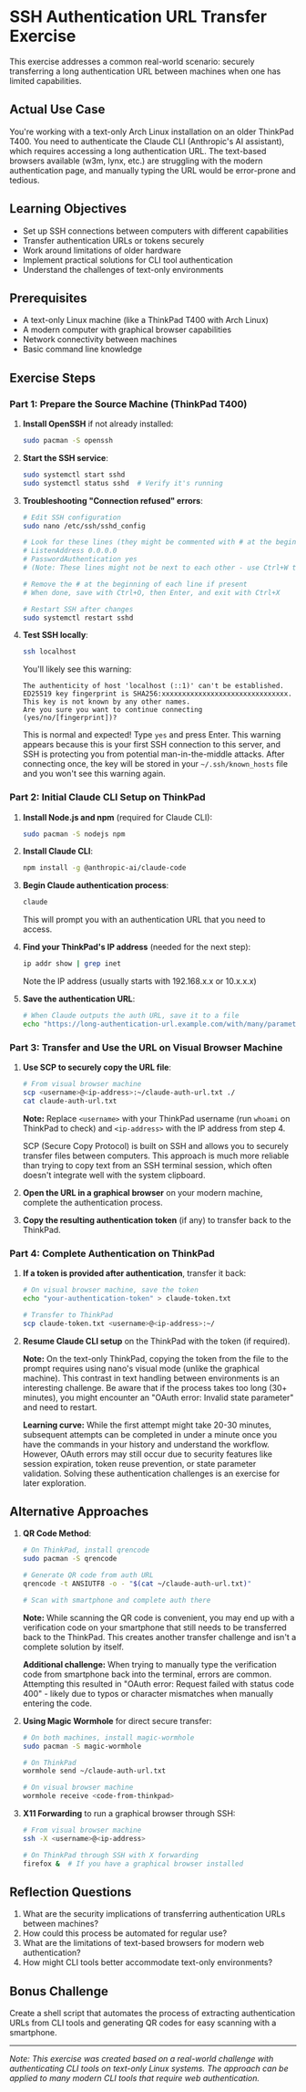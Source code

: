 # SSH Authentication URL Transfer Exercise

This exercise addresses a common real-world scenario: securely transferring a long authentication URL between machines when one has limited capabilities.

## Actual Use Case

You're working with a text-only Arch Linux installation on an older ThinkPad T400. You need to authenticate the Claude CLI (Anthropic's AI assistant), which requires accessing a long authentication URL. The text-based browsers available (w3m, lynx, etc.) are struggling with the modern authentication page, and manually typing the URL would be error-prone and tedious.

## Learning Objectives

- Set up SSH connections between computers with different capabilities
- Transfer authentication URLs or tokens securely
- Work around limitations of older hardware
- Implement practical solutions for CLI tool authentication
- Understand the challenges of text-only environments

## Prerequisites

- A text-only Linux machine (like a ThinkPad T400 with Arch Linux)
- A modern computer with graphical browser capabilities
- Network connectivity between machines
- Basic command line knowledge

## Exercise Steps

### Part 1: Prepare the Source Machine (ThinkPad T400)

1. **Install OpenSSH** if not already installed:
   ```bash
   sudo pacman -S openssh
   ```

2. **Start the SSH service**:
   ```bash
   sudo systemctl start sshd
   sudo systemctl status sshd  # Verify it's running
   ```

3. **Troubleshooting "Connection refused" errors**:
   ```bash
   # Edit SSH configuration
   sudo nano /etc/ssh/sshd_config
   
   # Look for these lines (they might be commented with # at the beginning):
   # ListenAddress 0.0.0.0
   # PasswordAuthentication yes
   # (Note: These lines might not be next to each other - use Ctrl+W to search)
   
   # Remove the # at the beginning of each line if present
   # When done, save with Ctrl+O, then Enter, and exit with Ctrl+X
   
   # Restart SSH after changes
   sudo systemctl restart sshd
   ```

4. **Test SSH locally**:
   ```bash
   ssh localhost
   ```
   
   You'll likely see this warning:
   ```
   The authenticity of host 'localhost (::1)' can't be established.
   ED25519 key fingerprint is SHA256:xxxxxxxxxxxxxxxxxxxxxxxxxxxxxxx.
   This key is not known by any other names.
   Are you sure you want to continue connecting (yes/no/[fingerprint])?
   ```
   
   This is normal and expected! Type `yes` and press Enter. This warning appears because this is your first SSH connection to this server, and SSH is protecting you from potential man-in-the-middle attacks. After connecting once, the key will be stored in your `~/.ssh/known_hosts` file and you won't see this warning again.

### Part 2: Initial Claude CLI Setup on ThinkPad

1. **Install Node.js and npm** (required for Claude CLI):
   ```bash
   sudo pacman -S nodejs npm
   ```

2. **Install Claude CLI**:
   ```bash
   npm install -g @anthropic-ai/claude-code
   ```

3. **Begin Claude authentication process**:
   ```bash
   claude
   ```
   This will prompt you with an authentication URL that you need to access.

4. **Find your ThinkPad's IP address** (needed for the next step):
   ```bash
   ip addr show | grep inet
   ```
   Note the IP address (usually starts with 192.168.x.x or 10.x.x.x)

5. **Save the authentication URL**:
   ```bash
   # When Claude outputs the auth URL, save it to a file
   echo "https://long-authentication-url.example.com/with/many/parameters?and=values" > ~/claude-auth-url.txt
   ```

### Part 3: Transfer and Use the URL on Visual Browser Machine

1. **Use SCP to securely copy the URL file**:
   ```bash
   # From visual browser machine
   scp <username>@<ip-address>:~/claude-auth-url.txt ./
   cat claude-auth-url.txt
   ```
   
   **Note:** Replace `<username>` with your ThinkPad username (run `whoami` on ThinkPad to check) and `<ip-address>` with the IP address from step 4.
   
   SCP (Secure Copy Protocol) is built on SSH and allows you to securely transfer files between computers. This approach is much more reliable than trying to copy text from an SSH terminal session, which often doesn't integrate well with the system clipboard.

2. **Open the URL in a graphical browser** on your modern machine, complete the authentication process.

3. **Copy the resulting authentication token** (if any) to transfer back to the ThinkPad.

### Part 4: Complete Authentication on ThinkPad

1. **If a token is provided after authentication**, transfer it back:
   ```bash
   # On visual browser machine, save the token
   echo "your-authentication-token" > claude-token.txt
   
   # Transfer to ThinkPad
   scp claude-token.txt <username>@<ip-address>:~/
   ```

2. **Resume Claude CLI setup** on the ThinkPad with the token (if required).
   
   **Note:** On the text-only ThinkPad, copying the token from the file to the prompt requires using nano's visual mode (unlike the graphical machine). This contrast in text handling between environments is an interesting challenge. Be aware that if the process takes too long (30+ minutes), you might encounter an "OAuth error: Invalid state parameter" and need to restart.
   
   **Learning curve:** While the first attempt might take 20-30 minutes, subsequent attempts can be completed in under a minute once you have the commands in your history and understand the workflow. However, OAuth errors may still occur due to security features like session expiration, token reuse prevention, or state parameter validation. Solving these authentication challenges is an exercise for later exploration.

## Alternative Approaches

1. **QR Code Method**:
   ```bash
   # On ThinkPad, install qrencode
   sudo pacman -S qrencode
   
   # Generate QR code from auth URL
   qrencode -t ANSIUTF8 -o - "$(cat ~/claude-auth-url.txt)"
   
   # Scan with smartphone and complete auth there
   ```
   
   **Note:** While scanning the QR code is convenient, you may end up with a verification code on your smartphone that still needs to be transferred back to the ThinkPad. This creates another transfer challenge and isn't a complete solution by itself.
   
   **Additional challenge:** When trying to manually type the verification code from smartphone back into the terminal, errors are common. Attempting this resulted in "OAuth error: Request failed with status code 400" - likely due to typos or character mismatches when manually entering the code.

2. **Using Magic Wormhole** for direct secure transfer:
   ```bash
   # On both machines, install magic-wormhole
   sudo pacman -S magic-wormhole
   
   # On ThinkPad
   wormhole send ~/claude-auth-url.txt
   
   # On visual browser machine
   wormhole receive <code-from-thinkpad>
   ```

3. **X11 Forwarding** to run a graphical browser through SSH:
   ```bash
   # From visual browser machine
   ssh -X <username>@<ip-address>
   
   # On ThinkPad through SSH with X forwarding
   firefox &  # If you have a graphical browser installed
   ```

## Reflection Questions

1. What are the security implications of transferring authentication URLs between machines?
2. How could this process be automated for regular use?
3. What are the limitations of text-based browsers for modern web authentication?
4. How might CLI tools better accommodate text-only environments?

## Bonus Challenge

Create a shell script that automates the process of extracting authentication URLs from CLI tools and generating QR codes for easy scanning with a smartphone.

---

*Note: This exercise was created based on a real-world challenge with authenticating CLI tools on text-only Linux systems. The approach can be applied to many modern CLI tools that require web authentication.*
